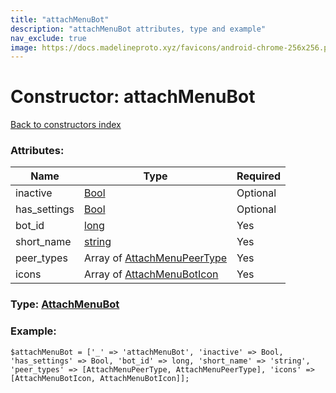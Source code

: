 ```yaml
---
title: "attachMenuBot"
description: "attachMenuBot attributes, type and example"
nav_exclude: true
image: https://docs.madelineproto.xyz/favicons/android-chrome-256x256.png
---
```

# Constructor: attachMenuBot  
[Back to constructors index](/API_docs/constructors/index.html)



### Attributes:

| Name     |    Type       | Required |
|----------|---------------|----------|
|inactive|[Bool](/API_docs/types/Bool.html) | Optional|
|has\_settings|[Bool](/API_docs/types/Bool.html) | Optional|
|bot\_id|[long](/API_docs/types/long.html) | Yes|
|short\_name|[string](/API_docs/types/string.html) | Yes|
|peer\_types|Array of [AttachMenuPeerType](/API_docs/types/AttachMenuPeerType.html) | Yes|
|icons|Array of [AttachMenuBotIcon](/API_docs/types/AttachMenuBotIcon.html) | Yes|



### Type: [AttachMenuBot](/API_docs/types/AttachMenuBot.html)


### Example:

```
$attachMenuBot = ['_' => 'attachMenuBot', 'inactive' => Bool, 'has_settings' => Bool, 'bot_id' => long, 'short_name' => 'string', 'peer_types' => [AttachMenuPeerType, AttachMenuPeerType], 'icons' => [AttachMenuBotIcon, AttachMenuBotIcon]];
```  
